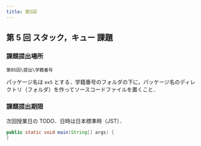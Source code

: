 ```yaml
---
title: 第5回
---
```


## 第 5 回 スタック，キュー 課題

### 課題提出場所

`第05回\提出\学籍番号`

パッケージ名は `ex5` とする．学籍番号のフォルダの下に，パッケージ名のディレクトリ（フォルダ）を作ってソースコードファイルを置くこと．

### 課題提出期限

次回授業日の TODO．日時は日本標準時（JST）．

```java
public static void main(String[] args) {
}
```
